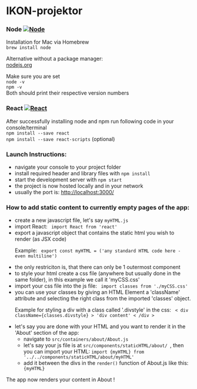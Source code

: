 <h1><a id="IKONprojektor_0"></a>IKON-projektor</h1>

<h3 style=„display: flex; align-items: center;“>Node <a href="https://nodejs.org/en/"><img src="https://ih1.redbubble.net/image.109336634.1604/flat,30x30,075,f.u1.jpg" alt="Node" title="Node"></a></h3>
<p>Installation for Mac via Homebrew<br>
<code>brew install node</code></p>
<p>Alternative without a package manager:<br>
<a href="https://nodejs.org/en/">nodejs.org</a></p>
<p>Make sure you are set<br>
<code>node -v</code><br>
<code>npm -v</code><br>
Both should print their respective version numbers</p>
<h3 style=„display: flex; align-items: center;“>React  <a href="https://reactjs.org/"><img src="https://ih1.redbubble.net/image.277330845.6641/flat,30x30,075,f.jpg" alt="React" title="React"><a/></h3>
<p>After successfully installing node and npm run following code in your console/terminal<br>
<code>npm install --save react</code><br>
<code>npm install --save react-scripts</code> (optional)</p>
<h3><a id="Launch_Instructions_27"></a>Launch Instructions:</h3>
<ul>
<li>navigate your console to your project folder</li>
  <li>install required header and library files with <code>npm install</code></li>
<li>start the development server with <code>npm start</code></li>
<li>the project is now hosted locally and in your network</li>
<li>usually the port is: <a href="http://localhost:3000/">http://localhost:3000/</a></li>
</ul>
<h3> How to add static content to currently empty pages of the app: </h3>
<ul>
<li> create a new javascript file, let's say <code>myHTML.js </code></li> 
<li> import React: <code> import React from 'react' </code>
<li> export a javascript object that contains the static html you wish to render (as JSX code) 
<p> Example: <code> export const myHTML = ('any standard HTML code here - even multiline') </code></p>
</li> 
<li> the only restriciton is, that there can only be 1 outermost component </li> 
<li> to style your html create a css file (anywhere but usually done in the same folder), in this example we call it 'myCSS.css' </li> 
<li> import your css file into the js file: <code> import classes from './myCSS.css' </code></li> 
<li> you can use your classes by giving an HTML Element a 'className' attribute and selecting the right class from the imported 'classes' object. 
<p> Example for styling a div with a class called '.divstyle' in the css: <code> &lt div className={classes.divstyle} &gt 'div content' &lt /div &gt </code>
</li>
<li> let's say you are done with your HTML and you want to render it in the 'About' section of the app:
<ul>
<li>navigate to <code>src/containers/about/About.js </code></li>
<li>let's say your js file is at <code>src/components/staticHTML/about/ </code>, then you can import your HTML: <code>import {myHTML} from '../../components/staticHTML/about/myHTML'</code>
<li>add it between the divs in the <code>render()</code> function of About.js like this: <code> {myHTML}</code></li>
</ul>
</ul>
<p> The app now renders your content in About ! </p>
